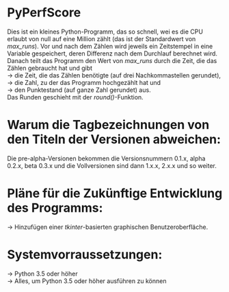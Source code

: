 # PyPerfScore

Dies ist ein kleines Python-Programm, das so schnell, wei es die CPU erlaubt von null auf eine Million zählt (das ist der Standardwert von *max_runs*). 
Vor und nach dem Zählen wird jeweils ein Zeitstempel in eine Variable gespeichert, deren Differenz nach dem Durchlauf berechnet wird. Danach teilt das Programm den Wert von *max_runs* durch die Zeit, die das Zählen gebraucht hat und gibt   
-> die Zeit, die das Zählen benötigte (auf drei Nachkommastellen gerundet),   
-> die Zahl, zu der das Programm hochgezählt hat und   
-> den Punktestand (auf ganze Zahl gerundet) aus.   
Das Runden geschieht mit der *round()*-Funktion. 

# Warum die Tagbezeichnungen von den Titeln der Versionen abweichen: 
Die pre-alpha-Versionen bekommen die Versionsnummern 0.1.x, alpha 0.2.x, beta 0.3.x und die Vollversionen sind dann 1.x.x, 2.x.x und so weiter.

# Pläne für die Zukünftige Entwicklung des Programms: 
-> Hinzufügen einer *tkinter*-basierten graphischen Benutzeroberfläche.

# Systemvorraussetzungen:
-> Python 3.5 oder höher   
-> Alles, um Python 3.5 oder höher ausführen zu können   
